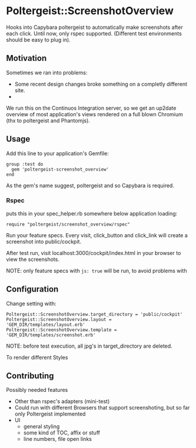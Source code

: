 # Poltergeist::ScreenshotOverview

Hooks into Capybara poltergeist to automatically make screenshots after each click. Until now, only rspec supported. (Different test environments should be easy to plug in).


## Motivation

Sometimes we ran into problems:
* Some recent design changes broke something on a completly different site.
*

We run this on the Continuos Integration server, so we get an up2date overview of most application's views rendered on a full blown Chromium (thx to poltergeist and Phantomjs).

## Usage

Add this line to your application's Gemfile:

    group :test do
      gem 'poltergeist-screenshot_overview'
    end


As the gem's name suggest, poltergeist and so Capybara is required.

### Rspec

puts this in your spec_helper.rb somewhere below application loading:

    require "poltergeist/screenshot_overview/rspec"

Run your feature specs. Every visit, click_button and click_link will create a screenshot into public/cockpit.

After test run, visit localhost:3000/cockpit/index.html in your browser to view the screenshots.

NOTE: only feature specs with ``js: true`` will be run, to avoid problems with

## Configuration

Change setting with:

    Poltergeist::ScreenshotOverview.target_directory = 'public/cockpit'
    Poltergeist::ScreenshotOverview.layout = 'GEM_DIR/templates/layout.erb'
    Poltergeist::ScreenshotOverview.template = 'GEM_DIR/templates/screenshot.erb'

NOTE: before test execution, all jpg's in target_directory are deleted.

To render different Styles

## Contributing

Possibly needed features
* Other than rspec's adapters (mini-test)
* Could run with different Browsers that support screenshoting, but so far only Poltergeist implemented
* UI
  * general styling
  * some kind of TOC, affix or stuff
  * line numbers, file open links

